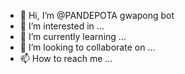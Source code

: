 - 👋 Hi, I’m @PANDEPOTA gwapong bot
- 👀 I’m interested in ...
- 🌱 I’m currently learning ...
- 💞️ I’m looking to collaborate on ...
- 📫 How to reach me ...

<!---
PANDEPOTA/PANDEPOTA is a ✨ special ✨ repository because its `README.md` (this file) appears on your GitHub profile.
You can click the Preview link to take a look at your changes.
--->
